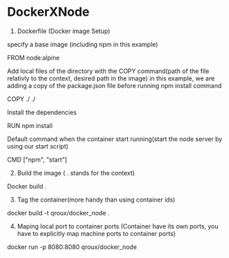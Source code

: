 # DockerXNode

1) Dockerfile (Docker image Setup)

specify a base image (including npm in this example)

FROM node:alpine

Add local files of the directory with the COPY command(path of the file relativly to the context, desired path in the image)
in this example, we are adding a copy of the package.json file before running npm install command

COPY ./ ./

Install the dependencies

RUN npm install

Default command when the container start running(start the node server by using our start script)

CMD ["npm", "start"]


2) Build the image ( . stands for the context)

Docker build .


3) Tag the container(more handy than using container ids)

docker build -t qroux/docker_node .


4) Maping local port to container ports (Container have its own ports, you have to explicitly map machine ports to container ports)

docker run -p 8080:8080  qroux/docker_node



